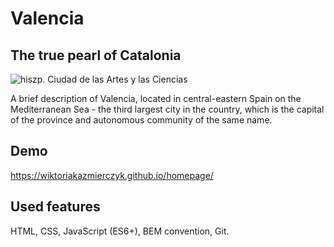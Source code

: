 # Valencia

## The true pearl of Catalonia

![hiszp. Ciudad de las Artes y las Ciencias](https://i.postimg.cc/TYSvChZ6/valencia.jpg)

A brief description of Valencia, located in central-eastern Spain on the Mediterranean Sea - the third largest city in the country, which is the capital of the province and autonomous community of the same name.

## Demo
https://wiktoriakazmierczyk.github.io/homepage/

## Used features
HTML, CSS, JavaScript (ES6+), BEM convention, Git.
